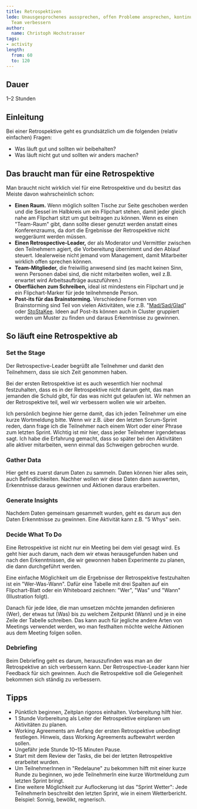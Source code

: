 ```yaml
---
title: Retrospektiven
lede: Unausgesprochenes aussprechen, offen Probleme ansprechen, kontinuierlich als
  Team verbessern
author:
  name: Christoph Hochstrasser
tags:
- activity
length:
  from: 60
  to: 120
---
```


## Dauer

1–2 Stunden

## Einleitung

Bei einer Retrospektive geht es grundsätzlich um die folgenden (relativ einfachen) Fragen:

* Was läuft gut und sollten wir beibehalten?
* Was läuft nicht gut und sollten wir anders machen?

## Das braucht man für eine Retrospektive

Man braucht nicht wirklich viel für eine Retrospektive und du besitzt das Meiste davon wahrscheinlich schon:

- **Einen Raum.** Wenn möglich sollten Tische zur Seite geschoben werden und die Sessel im Halbkreis um ein Flipchart stehen, damit jeder gleich nahe am Flipchart sitzt um gut beitragen zu können. Wenn es einen "Team-Raum" gibt, dann sollte dieser genutzt werden anstatt eines Konferenzraums, da dort die Ergebnisse der Retrospektive nicht weggeräumt werden müssen.
- **Einen Retrospective-Leader,** der als Moderator und Vermittler zwischen den Teilnehmern agiert, die Vorbereitung übernimmt und den Ablauf steuert. Idealerweise nicht jemand vom Management, damit Mitarbeiter wirklich offen sprechen können.
- **Team-Mitglieder,** die freiwillig anwesend sind (es macht keinen Sinn, wenn Personen dabei sind, die nicht mitarbeiten wollen, weil z.B. erwartet wird Arbeitsaufträge auszuführen.)
- **Oberflächen zum Schreiben,** ideal ist mindestens ein Flipchart und je ein Flipchart-Marker für jede teilnehmende Person.
- **Post-its für das Brainstorming.** Verschiedene Formen von Brainstorming sind Teil von vielen Aktivitäten, wie z.B. "[Mad/Sad/Glad](/guide/mad-sad-glad)" oder [StoStaKee](/guide/sto-sta-kee). Ideen auf Post-its können auch in Cluster gruppiert werden um Muster zu finden und daraus Erkenntnisse zu gewinnen.

## So läuft eine Retrospektive ab 

### Set the Stage

Der Retrospective-Leader begrüßt alle Teilnehmer und dankt den Teilnehmern, dass sie sich Zeit genommen haben.

Bei der ersten Retrospektive ist es auch wesentlich hier nochmal festzuhalten, dass es in der Retrospektive nicht darum geht, das man jemanden die Schuld gibt, für das was nicht gut gelaufen ist. Wir nehmen an der Retrospektive teil, weil wir verbessern wollen wie wir arbeiten.

Ich persönlich beginne hier gerne damit, das ich jeden Teilnehmer um eine kurze Wortmeldung bitte. Wenn wir z.B. über den letzten Scrum-Sprint reden, dann frage ich die Teilnehmer nach einem Wort oder einer Phrase zum letzten Sprint. Wichtig ist mir hier, dass jeder Teilnehmer irgendetwas sagt. Ich habe die Erfahrung gemacht, dass so später bei den Aktivitäten alle aktiver mitarbeiten, wenn einmal das Schweigen gebrochen wurde.

### Gather Data

Hier geht es zuerst darum Daten zu sammeln. Daten können hier alles sein, auch Befindlichkeiten. Nachher wollen wir diese Daten dann auswerten, Erkenntnisse daraus gewinnen und Aktionen daraus erarbeiten.

### Generate Insights

Nachdem Daten gemeinsam gesammelt wurden, geht es darum aus den Daten Erkenntnisse zu gewinnen. Eine Aktivität kann z.B. "5 Whys" sein.

### Decide What To Do

Eine Retrospektive ist nicht nur ein Meeting bei dem viel gesagt wird. Es geht hier auch darum, nach dem wir etwas herausgefunden haben und nach den Erkenntnissen, die wir gewonnen haben Experimente zu planen, die dann durchgeführt werden.

Eine einfache Möglichkeit um die Ergebnisse der Retrospektive festzuhalten ist ein "Wer-Was-Wann". Dafür eine Tabelle mit drei Spalten auf ein Flipchart-Blatt oder ein Whiteboard zeichnen: "Wer", "Was" und "Wann" (Illustration folgt). 

Danach für jede Idee, die man umsetzen möchte jemanden definieren (Wer), der etwas tut (Was) bis zu welchem Zeitpunkt (Wann) und je in eine Zeile der Tabelle schreiben. Das kann auch für jegliche andere Arten von Meetings verwendet werden, wo man festhalten möchte welche Aktionen aus dem Meeting folgen sollen.

### Debriefing

Beim Debriefing geht es darum, herauszufinden was man an der Retrospektive an sich verbessern kann. Der Retrospective-Leader kann hier Feedback für sich gewinnen. Auch die Retrospektive soll die Gelegenheit bekommen sich ständig zu verbessern.

## Tipps

- Pünktlich beginnen, Zeitplan rigoros einhalten. Vorbereitung hilft hier.
- 1 Stunde Vorbereitung als Leiter der Retrospektive einplanen um Aktivitäten zu planen.
- Working Agreements am Anfang der ersten Retrospektive unbedingt festlegen. Hinweis, dass Working Agreements aufbewahrt werden sollen.
- Ungefähr jede Stunde 10–15 Minuten Pause.
- Start mit dem Review der Tasks, die bei der letzten Retrospektive erarbeitet wurden.
- Um TeilnehmerInnen in "Redelaune" zu bekommen hilft mit einer kurze Runde zu beginnen, wo jede
  TeilnehmerIn eine kurze Wortmeldung zum letzten Sprint bringt.
- Eine weitere Möglichkeit zur Auflockerung ist das "Sprint Wetter": Jede TeilnehmerIn beschreibt
  den letzten Sprint, wie in einem Wetterbericht. Beispiel: Sonnig, bewölkt, regnerisch.

